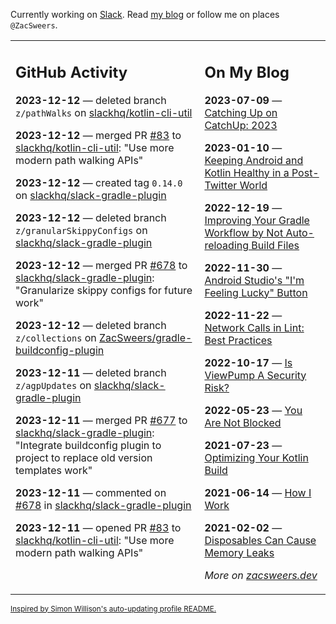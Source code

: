 Currently working on [Slack](https://slack.com/). Read [my blog](https://zacsweers.dev/) or follow me on places `@ZacSweers`.

<table><tr><td valign="top" width="60%">

## GitHub Activity
<!-- githubActivity starts -->
**2023-12-12** — deleted branch `z/pathWalks` on [slackhq/kotlin-cli-util](https://github.com/slackhq/kotlin-cli-util)

**2023-12-12** — merged PR [#83](https://github.com/slackhq/kotlin-cli-util/pull/83) to [slackhq/kotlin-cli-util](https://github.com/slackhq/kotlin-cli-util): "Use more modern path walking APIs"

**2023-12-12** — created tag `0.14.0` on [slackhq/slack-gradle-plugin](https://github.com/slackhq/slack-gradle-plugin)

**2023-12-12** — deleted branch `z/granularSkippyConfigs` on [slackhq/slack-gradle-plugin](https://github.com/slackhq/slack-gradle-plugin)

**2023-12-12** — merged PR [#678](https://github.com/slackhq/slack-gradle-plugin/pull/678) to [slackhq/slack-gradle-plugin](https://github.com/slackhq/slack-gradle-plugin): "Granularize skippy configs for future work"

**2023-12-12** — deleted branch `z/collections` on [ZacSweers/gradle-buildconfig-plugin](https://github.com/ZacSweers/gradle-buildconfig-plugin)

**2023-12-11** — deleted branch `z/agpUpdates` on [slackhq/slack-gradle-plugin](https://github.com/slackhq/slack-gradle-plugin)

**2023-12-11** — merged PR [#677](https://github.com/slackhq/slack-gradle-plugin/pull/677) to [slackhq/slack-gradle-plugin](https://github.com/slackhq/slack-gradle-plugin): "Integrate buildconfig plugin to project to replace old version templates work"

**2023-12-11** — commented on [#678](https://github.com/slackhq/slack-gradle-plugin/pull/678#issuecomment-1851069050) in [slackhq/slack-gradle-plugin](https://github.com/slackhq/slack-gradle-plugin)

**2023-12-11** — opened PR [#83](https://github.com/slackhq/kotlin-cli-util/pull/83) to [slackhq/kotlin-cli-util](https://github.com/slackhq/kotlin-cli-util): "Use more modern path walking APIs"
<!-- githubActivity ends -->
</td><td valign="top" width="40%">

## On My Blog
<!-- blog starts -->
**2023-07-09** — [Catching Up on CatchUp: 2023](https://www.zacsweers.dev/catching-up-on-catchup-2023/)

**2023-01-10** — [Keeping Android and Kotlin Healthy in a Post-Twitter World](https://www.zacsweers.dev/keeping-android-healthy/)

**2022-12-19** — [Improving Your Gradle Workflow by Not Auto-reloading Build Files](https://www.zacsweers.dev/improving-your-workflow-by-not-auto-reloading-build-files/)

**2022-11-30** — [Android Studio's "I'm Feeling Lucky" Button](https://www.zacsweers.dev/android-studios-im-feeling-lucky-button/)

**2022-11-22** — [Network Calls in Lint: Best Practices](https://www.zacsweers.dev/network-calls-in-lint-best-practices/)

**2022-10-17** — [Is ViewPump A Security Risk?](https://www.zacsweers.dev/is-viewpump-a-security-risk/)

**2022-05-23** — [You Are Not Blocked](https://www.zacsweers.dev/you-are-not-blocked/)

**2021-07-23** — [Optimizing Your Kotlin Build](https://www.zacsweers.dev/optimizing-your-kotlin-build/)

**2021-06-14** — [How I Work](https://www.zacsweers.dev/how-i-work/)

**2021-02-02** — [Disposables Can Cause Memory Leaks](https://www.zacsweers.dev/disposables-can-cause-memory-leaks/)
<!-- blog ends -->
_More on [zacsweers.dev](https://zacsweers.dev/)_
</td></tr></table>

<sub><a href="https://simonwillison.net/2020/Jul/10/self-updating-profile-readme/">Inspired by Simon Willison's auto-updating profile README.</a></sub>